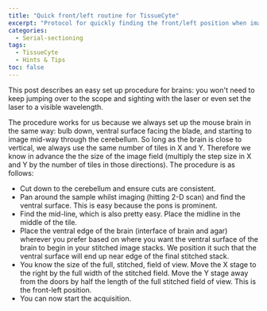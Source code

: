 ```yaml
---
title: "Quick front/left routine for TissueCyte"
excerpt: "Protocol for quickly finding the front/left position when imaging brains on a TissueCyte"
categories:
  - Serial-sectioning
tags: 
  - TissueCyte
  - Hints & Tips
toc: false
---
```


This post describes an easy set up procedure for brains: you won't need to keep jumping over to the scope and sighting with the laser or even set the laser to a visible wavelength. 

The procedure works for us because we always set up the mouse brain in the same way: bulb down, ventral surface facing the blade, and starting to image mid-way through the cerebellum. So long as the brain is close to vertical, we always use the same number of tiles in X and Y. Therefore we know in advance the the size of the image field (multiply the step size in X and Y by the number of tiles in those directions). The procedure is as follows:

- Cut down to the cerebellum and ensure cuts are consistent.
- Pan around the sample whilst imaging (hitting 2-D scan) and find the ventral surface. This is easy because the pons is prominent. 
- Find the mid-line, which is also pretty easy. Place the midline in the middle of the tile.
- Place the ventral edge of the brain (interface of brain and agar) wherever you prefer based on where you want the ventral surface of the brain to begin in your stitched image stacks. We position it such that the ventral surface will end up near edge of the final stitched stack. 
- You know the size of the full, stitched, field of view. Move the X stage to the right by the full width of the stitched field. Move the Y stage away from the doors by half the length of the full stitched field of view. This is the front-left position. 
- You can now start the acquisition. 
